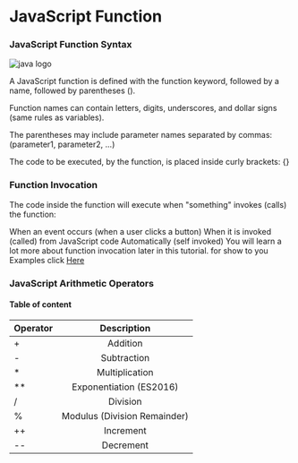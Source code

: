 # JavaScript Function

### JavaScript Function Syntax
![java logo](https://www.bing.com/th?id=OIP.x-I97tB_0vCcccwIOjoTMAHaHa&w=100&h=100&c=8&rs=1&qlt=90&o=6&pid=3.1&rm=2)

A JavaScript function is defined with the function keyword, followed by a name, followed by parentheses ().

Function names can contain letters, digits, underscores, and dollar signs (same rules as variables).

The parentheses may include parameter names separated by commas:
(parameter1, parameter2, ...)

The code to be executed, by the function, is placed inside curly brackets: {}

### Function Invocation
The code inside the function will execute when "something" invokes (calls) the function:

When an event occurs (when a user clicks a button)
When it is invoked (called) from JavaScript code
Automatically (self invoked)
You will learn a lot more about function invocation later in this tutorial.
 for show to you Examples click [Here](https://dotnettutorials.net/lesson/javascript-functions/)

### JavaScript Arithmetic Operators
#### Table of content

|Operator |	Description|
| :----- | :----: |
| +	|Addition
|-	|Subtraction
|*	|Multiplication
**|	Exponentiation (ES2016)
/	|Division
%	|Modulus (Division Remainder)
++|	Increment
--|	Decrement


